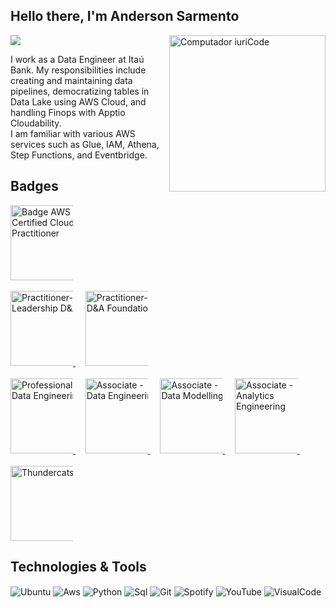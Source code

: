 <div align="left">
  
## Hello there, I'm Anderson Sarmento  
<a href="https://www.linkedin.com/in/anderson-sarmento/" 
  target="_blank">
  <img src="https://img.shields.io/badge/-LinkedIn-%230077B5?style=for-the-badge&logo=linkedin&logoColor=white">
  </a> 
<img src="https://raw.githubusercontent.com/MicaelliMedeiros/micaellimedeiros/master/image/computer-illustration.png" 
width="250px" 
align="right" 
alt="Computador iuriCode">

I work as a Data Engineer at Itaú Bank.
My responsibilities include creating and maintaining data pipelines, democratizing tables in Data Lake using AWS Cloud, and handling Finops with Apptio Cloudability.<br>
I am familiar with various AWS services such as Glue, IAM, Athena, Step Functions, and Eventbridge.


## Badges  
</div>
<p align="left">
  <a href="https://www.credly.com/badges/6e637984-4a6f-476a-9c44-c0096f6f5e19/public_url" 
    title="Badge AWS Certified Cloud Practitioner">
    <img src="https://user-images.githubusercontent.com/509054/163974726-600afdfa-d161-4013-824d-20e168dc5efc.png" 
    alt="Badge AWS Certified Cloud Practitioner" 
    width="120px" style="max-width:100px;" />
  </a>
  <br><br>
  <a href="https://www.credly.com/badges/bd823c4a-de34-40a3-ac9a-99517adfdd93" 
    title="Practitioner-Leadership D&A">
    <img src="https://images.credly.com/size/340x340/images/eec6f18d-b9f4-4d72-b55d-d802e4ad4e79/image.png" 
      alt="Practitioner-Leadership D&A" width="120px" style="max-width:100px;" />
  </a>&nbsp; &nbsp;
  <a href="https://www.credly.com/badges/5d2f19f7-78da-4dd6-95b0-1135b31c0520" 
    title="Practitioner-D&A Foundation">
    <img src="https://images.credly.com/size/340x340/images/3151b077-3f06-49e8-b319-e4ef69bb19ec/image.png" 
    alt="Practitioner-D&A Foundation"
    width="120px" style="max-width:100px;" />
  </a>
  <br><br>
  <a href="https://www.credly.com/badges/feacb947-8306-4b62-bd57-865da60434fd"
    title="Professional - Data Engineering">
    <img src="https://images.credly.com/size/340x340/images/57cd0782-e05d-40f6-ac99-139e8727b945/image.png"
      alt="Professional - Data Engineering" 
      width="120px" style="max-width:100px;" /> 
  </a>&nbsp; &nbsp;
  <a href="https://www.credly.com/badges/162e3279-8f09-470f-be87-c10a6c7e3ba6" 
    title="Associate - Data Engineering">
    <img src="https://images.credly.com/size/340x340/images/27224c08-f61c-4d82-b929-325f96af326a/image.png" 
      alt="Associate - Data Engineering" width="120px" style="max-width:100px;" />
  </a>&nbsp; &nbsp;  
  <a href="https://www.credly.com/badges/7e5864af-2eea-4d43-86fd-4a339d59bcae" title="Associate - Data Modelling">
    <img src="https://images.credly.com/size/340x340/images/dbbbaffb-5117-4da2-9b03-eae604acbf51/image.png"
      alt="Associate - Data Modelling"
      width="120px" style="max-width:100px;" />
  </a>&nbsp; &nbsp;
   <a href="https://www.credly.com/badges/1c828e87-e1c2-4d2c-b19a-f904f42df6ce" title="Associate - Analytics Engineering">
    <img src="https://images.credly.com/size/340x340/images/4bb6709a-e50d-47fa-94d5-0327ccd399bf/image.png" alt="Associate - Analytics Engineering" width="120px" style="max-width:100px;" />
  </a>&nbsp; &nbsp;
  <br><br>
  <a href="https://en.wikipedia.org/wiki/ThunderCats_(1985_TV_series)" target="_blank" title="Badge Thundercats">
    <img src="https://media.tenor.com/WKHXxZDFdhQAAAAi/thundercats-mografic.gif" alt="Thundercats" width="120px" style="max-width:100px;" />
  </a>
</p>




## Technologies & Tools
<img align="center"  alt="Ubuntu"
    src="https://img.shields.io/badge/Ubuntu-E95420?style=for-the-badge&logo=ubuntu&logoColor=white" />
<img align="center" alt="Aws"
    src="https://img.shields.io/badge/Amazon_AWS-232F3E?style=for-the-badge&logo=amazon-aws&logoColor=white" />
<img align="center" alt="Python"
    src="https://img.shields.io/badge/Python-3776AB?style=for-the-badge&logo=python&logoColor=white" />
<img align="center" alt="Sql"
    src="https://img.shields.io/badge/MySQL-00000F?style=for-the-badge&logo=mysql&logoColor=white" />
<img align="center" alt="Git"
    src="https://img.shields.io/badge/GIT-E44C30?style=for-the-badge&logo=git&logoColor=white" />
<img align="center" alt="Spotify"
    src="https://img.shields.io/badge/Spotify-1ED760?&style=for-the-badge&logo=spotify&logoColor=white" />
<img align="center" alt="YouTube"
    src="https://img.shields.io/badge/YouTube-FF0000?style=for-the-badge&logo=youtube&logoColor=white" />
<img align="center" alt="VisualCode"
    src="https://img.shields.io/badge/Visual_Studio_Code-0078D4?style=for-the-badge&logo=visual%20studio%20code&logoColor=white" />




